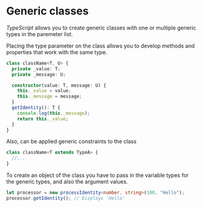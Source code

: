 # Generic classes

_TypeScript_ allows you to create generic classes with one or multiple generic types in the paremeter list.

Placing the type parameter on the class allows you to develop methods and properties that work with the same type.

```ts
class className<T, U> {
  private _value: T;
  private _message: U;

  constructor(value: T, message: U) {
    this._value = value;
    this._message = message;
  }
  getIdentity(): T {
    console.log(this._message);
    return this._value;
  }
}
```

Also, can be applied generic constraints to the class

```ts
class className<T extends TypeA> {
  //...
}
```

To create an object of the class you have to pass in the variable types for the generic types, and also the argument values.

```ts
let processor = new processIdentity<number, string>(100, "Hello");
processor.getIdentity(); // Displays 'Hello'
```
